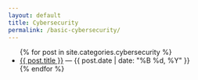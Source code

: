 ```yaml
---
layout: default
title: Cybersecurity
permalink: /basic-cybersecurity/
---
```


<ul>
  {% for post in site.categories.cybersecurity %}
    <li>
      <a href="{{ post.url | relative_url }}">{{ post.title }}</a>
      <span> — {{ post.date | date: "%B %d, %Y" }}</span>
    </li>
  {% endfor %}
</ul>
